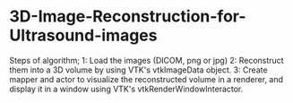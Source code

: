# 3D-Image-Reconstruction-for-Ultrasound-images

Steps of algorithm;
1: Load the images (DICOM, png or jpg)
2: Reconstruct them into a 3D volume by using VTK's vtkImageData object.
3: Create mapper and actor to visualize the reconstructed volume in a renderer, and display it in a window using VTK's vtkRenderWindowInteractor. 
